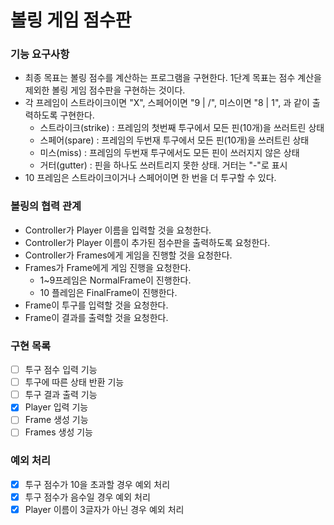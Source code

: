 # 볼링 게임 점수판
### 기능 요구사항
* 최종 목표는 볼링 점수를 계산하는 프로그램을 구현한다. 1단계 목표는 점수 계산을 제외한 볼링 게임 점수판을 구현하는 것이다.
* 각 프레임이 스트라이크이면 "X", 스페어이면 "9 | /", 미스이면 "8 | 1", 과 같이 출력하도록 구현한다.
    * 스트라이크(strike) : 프레임의 첫번째 투구에서 모든 핀(10개)을 쓰러트린 상태
    * 스페어(spare) : 프레임의 두번재 투구에서 모든 핀(10개)을 쓰러트린 상태
    * 미스(miss) : 프레임의 두번재 투구에서도 모든 핀이 쓰러지지 않은 상태
    * 거터(gutter) : 핀을 하나도 쓰러트리지 못한 상태. 거터는 "-"로 표시
* 10 프레임은 스트라이크이거나 스페어이면 한 번을 더 투구할 수 있다.

### 볼링의 협력 관계
* Controller가 Player 이름을 입력할 것을 요청한다.
* Controller가 Player 이름이 추가된 점수판을 출력하도록 요청한다.
* Controller가 Frames에게 게임을 진행할 것을 요청한다.
* Frames가 Frame에게 게임 진행을 요청한다.
    * 1~9프레임은 NormalFrame이 진행한다.
    * 10 플레임은 FinalFrame이 진행한다.
* Frame이 투구를 입력할 것을 요청한다.
* Frame이 결과를 출력할 것을 요청한다.

### 구현 목록
* [ ] 투구 점수 입력 기능
* [ ] 투구에 따른 상태 반환 기능
* [ ] 투구 결과 출력 기능
* [X] Player 입력 기능
* [ ] Frame 생성 기능
* [ ] Frames 생성 기능

### 예외 처리
* [X] 투구 점수가 10을 초과할 경우 예외 처리
* [X] 투구 점수가 음수일 경우 예외 처리
* [X] Player 이름이 3글자가 아닌 경우 예외 처리

